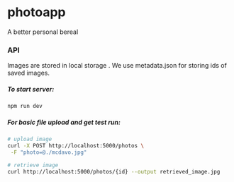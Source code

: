 # photoapp

A better personal bereal

### API

Images are stored in local storage <photos>. We use metadata.json for storing ids of saved images.

##### To start server:
```bash
npm run dev
```

##### For basic file upload and get test run:

```bash
# upload image
curl -X POST http://localhost:5000/photos \
 -F "photo=@./mcdavo.jpg"
```

```bash
# retrieve image
curl http://localhost:5000/photos/{id} --output retrieved_image.jpg
```
